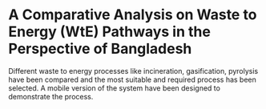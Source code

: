 # A Comparative Analysis on Waste to Energy (WtE) Pathways in the Perspective of Bangladesh
Different waste to energy processes like incineration, gasification, pyrolysis have been compared and the most suitable and required process has been selected. A mobile version of the system have been designed to demonstrate the process.

